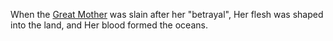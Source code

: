 When the [Great Mother](Religion/Deities/The%20Mother%20Below.md) was slain after her "betrayal", Her flesh was shaped into the land, and Her blood formed the oceans.

